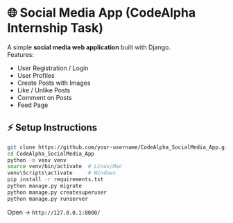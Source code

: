# 🌐 Social Media App (CodeAlpha Internship Task)

A simple **social media web application** built with Django.  
Features:
- User Registration / Login
- User Profiles
- Create Posts with Images
- Like / Unlike Posts
- Comment on Posts
- Feed Page

## ⚡ Setup Instructions
```bash
git clone https://github.com/your-username/CodeAlpha_SocialMedia_App.git
cd CodeAlpha_SocialMedia_App
python -m venv venv
source venv/bin/activate  # Linux/Mac
venv\Scripts\activate     # Windows
pip install -r requirements.txt
python manage.py migrate
python manage.py createsuperuser
python manage.py runserver
```
Open → `http://127.0.0.1:8000/`
